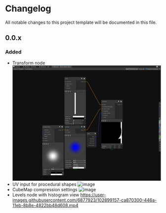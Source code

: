 # Changelog
All notable changes to this project template will be documented in this file.

## 0.0.x

### Added

- Transform node
![](docs/docfx/images/TransformNode.gif)
- UV input for procedural shapes
![image](https://user-images.githubusercontent.com/6877923/99877502-f65e6100-2bfe-11eb-9851-ac879192c7f7.png)
- CubeMap compression settings
![image](https://user-images.githubusercontent.com/6877923/100515883-bd366b80-317f-11eb-9f01-b3628be6463d.png)
- Levels node with histogram view
https://user-images.githubusercontent.com/6877923/102899157-ca870300-446a-11eb-8b8e-4822bb48d608.mp4
